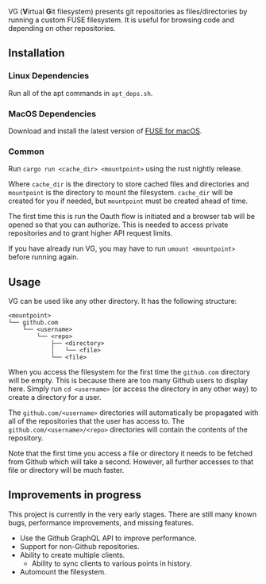 VG (**V**irtual **G**it filesystem) presents git repositories as files/directories by running a custom FUSE filesystem. It is useful for browsing code and depending on other repositories.

## Installation

### Linux Dependencies

Run all of the apt commands in `apt_deps.sh`.

### MacOS Dependencies

Download and install the latest version of [FUSE for macOS](https://osxfuse.github.io/).

### Common

Run `cargo run <cache_dir> <mountpoint>` using the rust nightly release.

Where `cache_dir` is the directory to store cached files and directories and `mountpoint` is the directory to mount the filesystem. `cache_dir` will be created for you if needed, but `mountpoint` must be created ahead of time.

The first time this is run the Oauth flow is initiated and a browser tab will be opened so that you can authorize. This is needed to access private repositories and to grant higher API request limits.

If you have already run VG, you may have to run `umount <mountpoint>` before running again.

## Usage

VG can be used like any other directory. It has the following structure:

```
<mountpoint>
└── github.com
    └── <username>
        └── <repo>
            ├── <directory>
            │   └── <file>
            └── <file>
```

When you access the filesystem for the first time the `github.com` directory will be empty. This is because there are too many Github users to display here. Simply run `cd <username>` (or access the directory in any other way) to create a directory for a user. 

The `github.com/<username>` directories will automatically be propagated with all of the repositories that the user has access to. The `github.com/<username>/<repo>` directories will contain the contents of the repository.

Note that the first time you access a file or directory it needs to be fetched from Github which will take a second. However, all further accesses to that file or directory will be much faster.


## Improvements in progress

This project is currently in the very early stages. There are still many known bugs, performance improvements, and missing features.

* Use the Github GraphQL API to improve performance.
* Support for non-Github repositories.
* Ability to create multiple clients.
  * Ability to sync clients to various points in history.
* Automount the filesystem.
